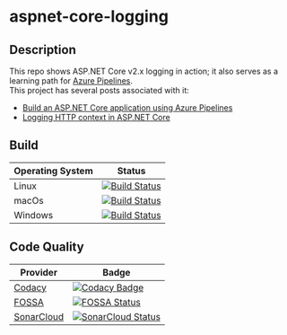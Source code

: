 # aspnet-core-logging

## Description

This repo shows ASP.NET Core v2.x logging in action; it also serves as a learning path for [Azure Pipelines](https://azure.microsoft.com/en-us/services/devops/pipelines/).  
This project has several posts associated with it:

- [Build an ASP.NET Core application using Azure Pipelines](https://crossprogramming.com/2019/03/17/build-asp-net-core-app-using-azure-pipelines.html)
- [Logging HTTP context in ASP.NET Core](https://crossprogramming.com/2018/12/27/logging-http-context-in-asp-net-core.html)

## Build

| Operating System | Status |
| ---------------- | ------ |
| Linux            | [![Build Status](https://satrapu.visualstudio.com/aspnet-core-logging/_apis/build/status/build-any-commit?branchName=feature/run-tests-using-nunit&jobName=Build%20on%20Linux)](https://satrapu.visualstudio.com/aspnet-core-logging/_build/latest?definitionId=2&branchName=feature/run-tests-using-nunit) |
| macOs            | [![Build Status](https://satrapu.visualstudio.com/aspnet-core-logging/_apis/build/status/build-any-commit?branchName=feature/run-tests-using-nunit&jobName=Build%20on%20macOS)](https://satrapu.visualstudio.com/aspnet-core-logging/_build/latest?definitionId=2&branchName=feature/run-tests-using-nunit) |
| Windows          | [![Build Status](https://satrapu.visualstudio.com/aspnet-core-logging/_apis/build/status/build-any-commit?branchName=feature/run-tests-using-nunit&jobName=Build%20on%20Windows)](https://satrapu.visualstudio.com/aspnet-core-logging/_build/latest?definitionId=2&branchName=feature/run-tests-using-nunit) |

## Code Quality

| Provider                                  | Badge |
| ----------------------------------------- | ----- |
| [Codacy](https://www.codacy.com/)         | [![Codacy Badge](https://api.codacy.com/project/badge/Grade/001d9d7bbf43459aae186c7d8cd49858)](https://www.codacy.com/app/satrapu/aspnet-core-logging)                                                                                                       |
| [FOSSA](https://fossa.com/)               | [![FOSSA Status](https://app.fossa.io/api/projects/git%2Bgithub.com%2Fsatrapu%2Faspnet-core-logging.svg?type=shield)](https://app.fossa.io/projects/git%2Bgithub.com%2Fsatrapu%2Faspnet-core-logging?ref=badge_shield) |
| [SonarCloud](https://sonarcloud.io/about) | [![SonarCloud Status](https://sonarcloud.io/api/project_badges/measure?project=aspnet-core-logging&metric=alert_status)](https://sonarcloud.io/dashboard?id=aspnet-core-logging&branch=run-tests-using-nunit)                                                                             |
